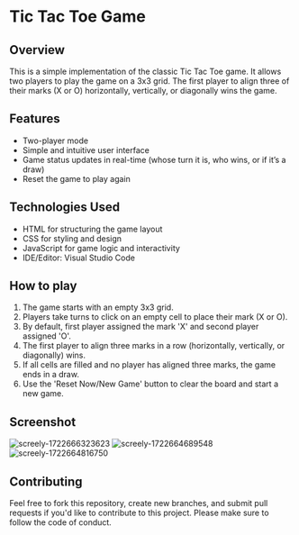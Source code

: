 # Tic Tac Toe Game

## Overview
This is a simple implementation of the classic Tic Tac Toe game. It allows two players to play the game on a 3x3 grid. The first player to align three of their marks (X or O) horizontally, vertically, or diagonally wins the game.

## Features
- Two-player mode
- Simple and intuitive user interface
- Game status updates in real-time (whose turn it is, who wins, or if it’s a draw)
- Reset the game to play again

## Technologies Used
- HTML for structuring the game layout
- CSS for styling and design
- JavaScript for game logic and interactivity
- IDE/Editor: Visual Studio Code

## How to play
1. The game starts with an empty 3x3 grid.
2. Players take turns to click on an empty cell to place their mark (X or O).
4. By default, first player assigned the mark 'X' and second player assigned 'O'.
3. The first player to align three marks in a row (horizontally, vertically, or diagonally) wins.
4. If all cells are filled and no player has aligned three marks, the game ends in a draw.
5. Use the 'Reset Now/New Game' button to clear the board and start a new game.

## Screenshot
![screely-1722666323623](https://github.com/user-attachments/assets/2e088bf0-5bc6-4228-ab8b-902ec56a481c)
![screely-1722664689548](https://github.com/user-attachments/assets/e1993ad7-b3ce-4f01-a529-842c07170a64)
![screely-1722664816750](https://github.com/user-attachments/assets/f622610d-3e23-475d-9891-374436226612)

## Contributing
Feel free to fork this repository, create new branches, and submit pull requests if you'd like to contribute to this project. Please make sure to follow the code of conduct.